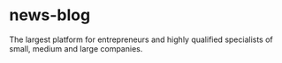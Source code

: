 # news-blog
The largest platform for entrepreneurs and highly qualified specialists of small, medium and large companies.
